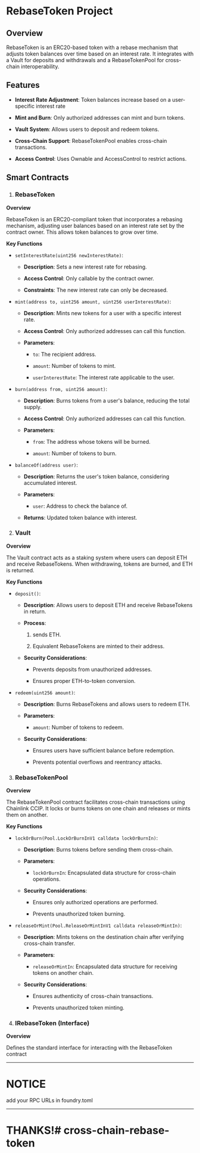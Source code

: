 # RebaseToken Project

## Overview

RebaseToken is an ERC20-based token with a rebase mechanism that adjusts token balances over time based on an interest rate. It integrates with a Vault for deposits and withdrawals and a RebaseTokenPool for cross-chain interoperability.

## Features

* **Interest Rate Adjustment**: Token balances increase based on a user-specific interest rate

* **Mint and Burn**: Only authorized addresses can mint and burn tokens.

* **Vault System**: Allows users to deposit and redeem tokens.

* **Cross-Chain Support**: RebaseTokenPool enables cross-chain transactions.

* **Access Control**: Uses Ownable and AccessControl to restrict actions.

## Smart Contracts

1. ### RebaseToken

**Overview**

RebaseToken is an ERC20-compliant token that incorporates a rebasing mechanism, adjusting user balances based on an interest rate set by the contract owner. This allows token balances to grow over time.

**Key Functions**

* `setInterestRate(uint256 newInterestRate)`:

    * **Description**: Sets a new interest rate for rebasing.

    * **Access Control**: Only callable by the contract owner.

    * **Constraints**: The new interest rate can only be decreased.

* `mint(address to, uint256 amount, uint256 userInterestRate)`:

    * **Description**: Mints new tokens for a user with a specific interest rate.

    * **Access Control**: Only authorized addresses can call this function.

    * **Parameters**:

        * `to`: The recipient address.

        * `amount`: Number of tokens to mint.

        * `userInterestRate`: The interest rate applicable to the user.

* `burn(address from, uint256 amount)`:

    * **Description**: Burns tokens from a user's balance, reducing the total supply.

    * **Access Control**: Only authorized addresses can call this function.

    * **Parameters**:

        * `from`: The address whose tokens will be burned.

        * `amount`: Number of tokens to burn.

* `balanceOf(address user)`:

    * **Description**: Returns the user's token balance, considering accumulated interest.

    * **Parameters**:

        * `user`: Address to check the balance of.

    * **Returns**: Updated token balance with interest.

2. ### Vault

**Overview**

The Vault contract acts as a staking system where users can deposit ETH and receive RebaseTokens. When withdrawing, tokens are burned, and ETH is returned.

**Key Functions**

* `deposit()`:

   * **Description**: Allows users to deposit ETH and receive RebaseTokens in return.

   * **Process**:

       1. sends ETH.

       2. Equivalent RebaseTokens are minted to their address.

    * **Security Considerations**:

        * Prevents deposits from unauthorized addresses.

        * Ensures proper ETH-to-token conversion.

* `redeem(uint256 amount)`:

    * **Description**: Burns RebaseTokens and allows users to redeem ETH.

    * **Parameters**:

        * `amount`: Number of tokens to redeem.

    * **Security Considerations**:

        * Ensures users have sufficient balance before redemption.

        * Prevents potential overflows and reentrancy attacks.

3. ### RebaseTokenPool

**Overview**

The RebaseTokenPool contract facilitates cross-chain transactions using Chainlink CCIP. It locks or burns tokens on one chain and releases or mints them on another.

**Key Functions**

* `lockOrBurn(Pool.LockOrBurnInV1 calldata lockOrBurnIn)`:

    * **Description**: Burns tokens before sending them cross-chain.

    * **Parameters**:

        * `lockOrBurnIn`: Encapsulated data structure for cross-chain operations.

    * **Security Considerations**:

        * Ensures only authorized operations are performed.

        * Prevents unauthorized token burning.

* `releaseOrMint(Pool.ReleaseOrMintInV1 calldata releaseOrMintIn)`:

    * **Description**: Mints tokens on the destination chain after verifying cross-chain transfer.

    * **Parameters**:

        * `releaseOrMintIn`: Encapsulated data structure for receiving tokens on another chain.

    * **Security Considerations**:

        * Ensures authenticity of cross-chain transactions.

        * Prevents unauthorized token minting.

4. ### IRebaseToken (Interface)

**Overview**

Defines the standard interface for interacting with the RebaseToken contract

---

# NOTICE

add your RPC URLs in foundry.toml

---

# THANKS!# cross-chain-rebase-token

